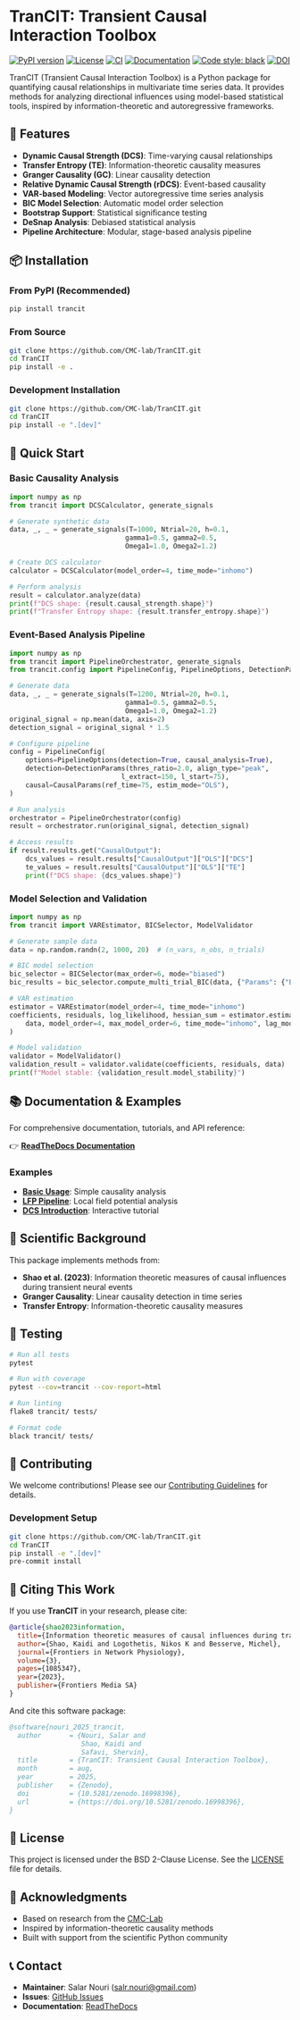 
# TranCIT: Transient Causal Interaction Toolbox

[![PyPI version](https://img.shields.io/pypi/v/trancit.svg)](https://pypi.org/project/trancit/)
[![License](https://img.shields.io/github/license/CMC-lab/TranCIT)](https://github.com/CMC-lab/TranCIT/blob/main/LICENSE)
[![CI](https://github.com/CMC-lab/TranCIT/actions/workflows/ci.yml/badge.svg)](https://github.com/CMC-lab/TranCIT/actions/workflows/ci.yml)
[![Documentation](https://readthedocs.org/projects/trancit/badge/?version=latest)](https://trancit.readthedocs.io/en/latest/)
[![Code style: black](https://img.shields.io/badge/code%20style-black-000000.svg)](https://github.com/psf/black)
[![DOI](https://zenodo.org/badge/DOI/10.5281/zenodo.16998397.svg)](https://doi.org/10.5281/zenodo.16998397)

TranCIT (Transient Causal Interaction Toolbox) is a Python package for quantifying causal relationships in multivariate time series data. It provides methods for analyzing directional influences using model-based statistical tools, inspired by information-theoretic and autoregressive frameworks.

## 🚀 Features

- **Dynamic Causal Strength (DCS)**: Time-varying causal relationships
- **Transfer Entropy (TE)**: Information-theoretic causality measures
- **Granger Causality (GC)**: Linear causality detection
- **Relative Dynamic Causal Strength (rDCS)**: Event-based causality
- **VAR-based Modeling**: Vector autoregressive time series analysis
- **BIC Model Selection**: Automatic model order selection
- **Bootstrap Support**: Statistical significance testing
- **DeSnap Analysis**: Debiased statistical analysis
- **Pipeline Architecture**: Modular, stage-based analysis pipeline

## 📦 Installation

### From PyPI (Recommended)

```bash
pip install trancit
```

### From Source

```bash
git clone https://github.com/CMC-lab/TranCIT.git
cd TranCIT
pip install -e .
```

### Development Installation

```bash
git clone https://github.com/CMC-lab/TranCIT.git
cd TranCIT
pip install -e ".[dev]"
```

## 🎯 Quick Start

### Basic Causality Analysis

```python
import numpy as np
from trancit import DCSCalculator, generate_signals

# Generate synthetic data
data, _, _ = generate_signals(T=1000, Ntrial=20, h=0.1, 
                             gamma1=0.5, gamma2=0.5, 
                             Omega1=1.0, Omega2=1.2)

# Create DCS calculator
calculator = DCSCalculator(model_order=4, time_mode="inhomo")

# Perform analysis
result = calculator.analyze(data)
print(f"DCS shape: {result.causal_strength.shape}")
print(f"Transfer Entropy shape: {result.transfer_entropy.shape}")
```

### Event-Based Analysis Pipeline

```python
import numpy as np
from trancit import PipelineOrchestrator, generate_signals
from trancit.config import PipelineConfig, PipelineOptions, DetectionParams, CausalParams

# Generate data
data, _, _ = generate_signals(T=1200, Ntrial=20, h=0.1, 
                             gamma1=0.5, gamma2=0.5, 
                             Omega1=1.0, Omega2=1.2)
original_signal = np.mean(data, axis=2)
detection_signal = original_signal * 1.5

# Configure pipeline
config = PipelineConfig(
    options=PipelineOptions(detection=True, causal_analysis=True),
    detection=DetectionParams(thres_ratio=2.0, align_type="peak", 
                            l_extract=150, l_start=75),
    causal=CausalParams(ref_time=75, estim_mode="OLS"),
)

# Run analysis
orchestrator = PipelineOrchestrator(config)
result = orchestrator.run(original_signal, detection_signal)

# Access results
if result.results.get("CausalOutput"):
    dcs_values = result.results["CausalOutput"]["OLS"]["DCS"]
    te_values = result.results["CausalOutput"]["OLS"]["TE"]
    print(f"DCS shape: {dcs_values.shape}")
```

### Model Selection and Validation

```python
import numpy as np
from trancit import VAREstimator, BICSelector, ModelValidator

# Generate sample data
data = np.random.randn(2, 1000, 20)  # (n_vars, n_obs, n_trials)

# BIC model selection
bic_selector = BICSelector(max_order=6, mode="biased")
bic_results = bic_selector.compute_multi_trial_BIC(data, {"Params": {"BIC": {"momax": 6, "mode": "biased"}}, "EstimMode": "OLS"})

# VAR estimation
estimator = VAREstimator(model_order=4, time_mode="inhomo")
coefficients, residuals, log_likelihood, hessian_sum = estimator.estimate_var_coefficients(
    data, model_order=4, max_model_order=6, time_mode="inhomo", lag_mode="infocrit"
)

# Model validation
validator = ModelValidator()
validation_result = validator.validate(coefficients, residuals, data)
print(f"Model stable: {validation_result.model_stability}")
```

## 📚 Documentation & Examples

For comprehensive documentation, tutorials, and API reference:

👉 **[ReadTheDocs Documentation](https://trancit.readthedocs.io)**

### Examples

- **[Basic Usage](https://github.com/CMC-lab/TranCIT/blob/main/examples/basic_usage.py)**: Simple causality analysis
- **[LFP Pipeline](https://github.com/CMC-lab/TranCIT/blob/main/examples/lfp_pipeline.py)**: Local field potential analysis
- **[DCS Introduction](https://github.com/CMC-lab/TranCIT/blob/main/examples/dcs_introduction.ipynb)**: Interactive tutorial

## 🔬 Scientific Background

This package implements methods from:

- **Shao et al. (2023)**: Information theoretic measures of causal influences during transient neural events
- **Granger Causality**: Linear causality detection in time series
- **Transfer Entropy**: Information-theoretic causality measures

## 🧪 Testing

```bash
# Run all tests
pytest

# Run with coverage
pytest --cov=trancit --cov-report=html

# Run linting
flake8 trancit/ tests/

# Format code
black trancit/ tests/
```

## 🤝 Contributing

We welcome contributions! Please see our [Contributing Guidelines](https://github.com/CMC-lab/TranCIT/blob/main/CONTRIBUTING.md) for details.

### Development Setup

```bash
git clone https://github.com/CMC-lab/TranCIT.git
cd TranCIT
pip install -e ".[dev]"
pre-commit install
```

## 📖 Citing This Work

If you use **TranCIT** in your research, please cite:

```bibtex
@article{shao2023information,
  title={Information theoretic measures of causal influences during transient neural events},
  author={Shao, Kaidi and Logothetis, Nikos K and Besserve, Michel},
  journal={Frontiers in Network Physiology},
  volume={3},
  pages={1085347},
  year={2023},
  publisher={Frontiers Media SA}
}
```

And cite this software package:

```bibtex
@software{nouri_2025_trancit,
  author       = {Nouri, Salar and
                  Shao, Kaidi and
                  Safavi, Shervin},
  title        = {TranCIT: Transient Causal Interaction Toolbox},
  month        = aug,
  year         = 2025,
  publisher    = {Zenodo},
  doi          = {10.5281/zenodo.16998396},
  url          = {https://doi.org/10.5281/zenodo.16998396},
}
```

## 📄 License

This project is licensed under the BSD 2-Clause License. See the [LICENSE](https://github.com/CMC-lab/TranCIT/blob/main/LICENSE) file for details.

## 🙏 Acknowledgments

- Based on research from the [CMC-Lab](https://shervinsafavi.github.io/cmclab/)
- Inspired by information-theoretic causality methods
- Built with support from the scientific Python community

## 📞 Contact

- **Maintainer**: Salar Nouri (<salr.nouri@gmail.com>)
- **Issues**: [GitHub Issues](https://github.com/CMC-lab/TranCIT/issues)
- **Documentation**: [ReadTheDocs](https://trancit.readthedocs.io)
